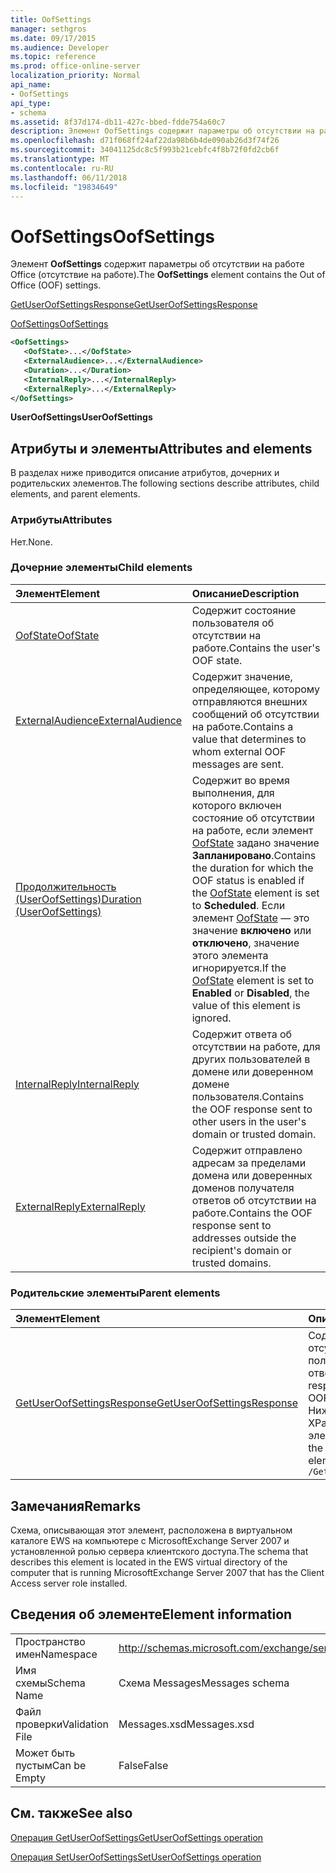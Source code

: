 ```yaml
---
title: OofSettings
manager: sethgros
ms.date: 09/17/2015
ms.audience: Developer
ms.topic: reference
ms.prod: office-online-server
localization_priority: Normal
api_name:
- OofSettings
api_type:
- schema
ms.assetid: 8f37d174-db11-427c-bbed-fdde754a60c7
description: Элемент OofSettings содержит параметры об отсутствии на работе Office (отсутствие на работе).
ms.openlocfilehash: d71f068ff24af22da98b6b4de090ab26d3f74f26
ms.sourcegitcommit: 34041125dc8c5f993b21cebfc4f8b72f0fd2cb6f
ms.translationtype: MT
ms.contentlocale: ru-RU
ms.lasthandoff: 06/11/2018
ms.locfileid: "19834649"
---
```

# <a name="oofsettings"></a><span data-ttu-id="26789-103">OofSettings</span><span class="sxs-lookup"><span data-stu-id="26789-103">OofSettings</span></span>

<span data-ttu-id="26789-104">Элемент **OofSettings** содержит параметры об отсутствии на работе Office (отсутствие на работе).</span><span class="sxs-lookup"><span data-stu-id="26789-104">The **OofSettings** element contains the Out of Office (OOF) settings.</span></span> 
  
[<span data-ttu-id="26789-105">GetUserOofSettingsResponse</span><span class="sxs-lookup"><span data-stu-id="26789-105">GetUserOofSettingsResponse</span></span>](getuseroofsettingsresponse.md)
  
[<span data-ttu-id="26789-106">OofSettings</span><span class="sxs-lookup"><span data-stu-id="26789-106">OofSettings</span></span>](oofsettings.md)
  
```xml
<OofSettings>
   <OofState>...</OofState>
   <ExternalAudience>...</ExternalAudience>
   <Duration>...</Duration>
   <InternalReply>...</InternalReply>
   <ExternalReply>...</ExternalReply>
</OofSettings>
```

 <span data-ttu-id="26789-107">**UserOofSettings**</span><span class="sxs-lookup"><span data-stu-id="26789-107">**UserOofSettings**</span></span>
## <a name="attributes-and-elements"></a><span data-ttu-id="26789-108">Атрибуты и элементы</span><span class="sxs-lookup"><span data-stu-id="26789-108">Attributes and elements</span></span>

<span data-ttu-id="26789-109">В разделах ниже приводится описание атрибутов, дочерних и родительских элементов.</span><span class="sxs-lookup"><span data-stu-id="26789-109">The following sections describe attributes, child elements, and parent elements.</span></span>
  
### <a name="attributes"></a><span data-ttu-id="26789-110">Атрибуты</span><span class="sxs-lookup"><span data-stu-id="26789-110">Attributes</span></span>

<span data-ttu-id="26789-111">Нет.</span><span class="sxs-lookup"><span data-stu-id="26789-111">None.</span></span>
  
### <a name="child-elements"></a><span data-ttu-id="26789-112">Дочерние элементы</span><span class="sxs-lookup"><span data-stu-id="26789-112">Child elements</span></span>

|<span data-ttu-id="26789-113">**Элемент**</span><span class="sxs-lookup"><span data-stu-id="26789-113">**Element**</span></span>|<span data-ttu-id="26789-114">**Описание**</span><span class="sxs-lookup"><span data-stu-id="26789-114">**Description**</span></span>|
|:-----|:-----|
|[<span data-ttu-id="26789-115">OofState</span><span class="sxs-lookup"><span data-stu-id="26789-115">OofState</span></span>](oofstate.md) <br/> |<span data-ttu-id="26789-116">Содержит состояние пользователя об отсутствии на работе.</span><span class="sxs-lookup"><span data-stu-id="26789-116">Contains the user's OOF state.</span></span>  <br/> |
|[<span data-ttu-id="26789-117">ExternalAudience</span><span class="sxs-lookup"><span data-stu-id="26789-117">ExternalAudience</span></span>](externalaudience.md) <br/> |<span data-ttu-id="26789-118">Содержит значение, определяющее, которому отправляются внешних сообщений об отсутствии на работе.</span><span class="sxs-lookup"><span data-stu-id="26789-118">Contains a value that determines to whom external OOF messages are sent.</span></span>  <br/> |
|[<span data-ttu-id="26789-119">Продолжительность (UserOofSettings)</span><span class="sxs-lookup"><span data-stu-id="26789-119">Duration (UserOofSettings)</span></span>](duration-useroofsettings.md) <br/> |<span data-ttu-id="26789-120">Содержит во время выполнения, для которого включен состояние об отсутствии на работе, если элемент [OofState](oofstate.md) задано значение **Запланировано**.</span><span class="sxs-lookup"><span data-stu-id="26789-120">Contains the duration for which the OOF status is enabled if the [OofState](oofstate.md) element is set to **Scheduled**.</span></span> <span data-ttu-id="26789-121">Если элемент [OofState](oofstate.md) — это значение **включено** или **отключено**, значение этого элемента игнорируется.</span><span class="sxs-lookup"><span data-stu-id="26789-121">If the [OofState](oofstate.md) element is set to **Enabled** or **Disabled**, the value of this element is ignored.</span></span>  <br/> |
|[<span data-ttu-id="26789-122">InternalReply</span><span class="sxs-lookup"><span data-stu-id="26789-122">InternalReply</span></span>](internalreply.md) <br/> |<span data-ttu-id="26789-123">Содержит ответа об отсутствии на работе, для других пользователей в домене или доверенном домене пользователя.</span><span class="sxs-lookup"><span data-stu-id="26789-123">Contains the OOF response sent to other users in the user's domain or trusted domain.</span></span>  <br/> |
|[<span data-ttu-id="26789-124">ExternalReply</span><span class="sxs-lookup"><span data-stu-id="26789-124">ExternalReply</span></span>](externalreply.md) <br/> |<span data-ttu-id="26789-125">Содержит отправлено адресам за пределами домена или доверенных доменов получателя ответов об отсутствии на работе.</span><span class="sxs-lookup"><span data-stu-id="26789-125">Contains the OOF response sent to addresses outside the recipient's domain or trusted domains.</span></span>  <br/> |
   
### <a name="parent-elements"></a><span data-ttu-id="26789-126">Родительские элементы</span><span class="sxs-lookup"><span data-stu-id="26789-126">Parent elements</span></span>

|<span data-ttu-id="26789-127">**Элемент**</span><span class="sxs-lookup"><span data-stu-id="26789-127">**Element**</span></span>|<span data-ttu-id="26789-128">**Описание**</span><span class="sxs-lookup"><span data-stu-id="26789-128">**Description**</span></span>|
|:-----|:-----|
|[<span data-ttu-id="26789-129">GetUserOofSettingsResponse</span><span class="sxs-lookup"><span data-stu-id="26789-129">GetUserOofSettingsResponse</span></span>](getuseroofsettingsresponse.md) <br/> |<span data-ttu-id="26789-130">Содержит параметры об отсутствии на работе для пользователя и результатов ответа.</span><span class="sxs-lookup"><span data-stu-id="26789-130">Contains the response results and the OOF settings for a user.</span></span>  <br/> <span data-ttu-id="26789-131">Ниже приведен выражение XPath для этого элемента.</span><span class="sxs-lookup"><span data-stu-id="26789-131">The following is the XPath expression to this element:</span></span>  <br/>  `/GetUserOofSettingsResponse` <br/> |
   
## <a name="remarks"></a><span data-ttu-id="26789-132">Замечания</span><span class="sxs-lookup"><span data-stu-id="26789-132">Remarks</span></span>

<span data-ttu-id="26789-133">Схема, описывающая этот элемент, расположена в виртуальном каталоге EWS на компьютере с MicrosoftExchange Server 2007 и установленной ролью сервера клиентского доступа.</span><span class="sxs-lookup"><span data-stu-id="26789-133">The schema that describes this element is located in the EWS virtual directory of the computer that is running MicrosoftExchange Server 2007 that has the Client Access server role installed.</span></span>
  
## <a name="element-information"></a><span data-ttu-id="26789-134">Сведения об элементе</span><span class="sxs-lookup"><span data-stu-id="26789-134">Element information</span></span>

|||
|:-----|:-----|
|<span data-ttu-id="26789-135">Пространство имен</span><span class="sxs-lookup"><span data-stu-id="26789-135">Namespace</span></span>  <br/> |http://schemas.microsoft.com/exchange/services/2006/messages  <br/> |
|<span data-ttu-id="26789-136">Имя схемы</span><span class="sxs-lookup"><span data-stu-id="26789-136">Schema Name</span></span>  <br/> |<span data-ttu-id="26789-137">Схема Messages</span><span class="sxs-lookup"><span data-stu-id="26789-137">Messages schema</span></span>  <br/> |
|<span data-ttu-id="26789-138">Файл проверки</span><span class="sxs-lookup"><span data-stu-id="26789-138">Validation File</span></span>  <br/> |<span data-ttu-id="26789-139">Messages.xsd</span><span class="sxs-lookup"><span data-stu-id="26789-139">Messages.xsd</span></span>  <br/> |
|<span data-ttu-id="26789-140">Может быть пустым</span><span class="sxs-lookup"><span data-stu-id="26789-140">Can be Empty</span></span>  <br/> |<span data-ttu-id="26789-141">False</span><span class="sxs-lookup"><span data-stu-id="26789-141">False</span></span>  <br/> |
   
## <a name="see-also"></a><span data-ttu-id="26789-142">См. также</span><span class="sxs-lookup"><span data-stu-id="26789-142">See also</span></span>



[<span data-ttu-id="26789-143">Операция GetUserOofSettings</span><span class="sxs-lookup"><span data-stu-id="26789-143">GetUserOofSettings operation</span></span>](getuseroofsettings-operation.md)
  
[<span data-ttu-id="26789-144">Операция SetUserOofSettings</span><span class="sxs-lookup"><span data-stu-id="26789-144">SetUserOofSettings operation</span></span>](setuseroofsettings-operation.md)

